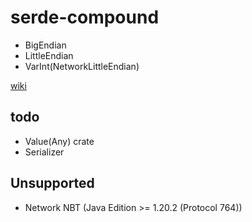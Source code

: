 # serde-compound

* BigEndian
* LittleEndian
* VarInt(NetworkLittleEndian)

[wiki](https://wiki.vg/NBT#Bedrock_edition)

## todo

* Value(Any) crate
* Serializer

## Unsupported

* Network NBT (Java Edition >= 1.20.2 (Protocol 764))
